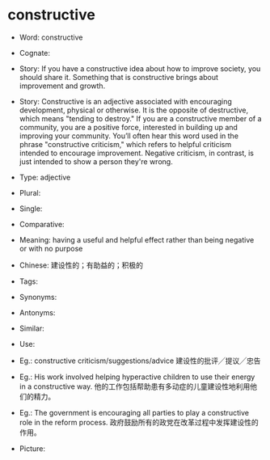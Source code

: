 # constructive

- Word: constructive
- Cognate: 
- Story: If you have a constructive idea about how to improve society, you should share it. Something that is constructive brings about improvement and growth.
- Story: Constructive is an adjective associated with encouraging development, physical or otherwise. It is the opposite of destructive, which means "tending to destroy." If you are a constructive member of a community, you are a positive force, interested in building up and improving your community. You’ll often hear this word used in the phrase "constructive criticism," which refers to helpful criticism intended to encourage improvement. Negative criticism, in contrast, is just intended to show a person they're wrong.

- Type: adjective
- Plural: 
- Single: 
- Comparative: 
- Meaning: having a useful and helpful effect rather than being negative or with no purpose
- Chinese: 建设性的；有助益的；积极的
- Tags: 
- Synonyms: 
- Antonyms: 
- Similar: 
- Use: 
- Eg.: constructive criticism/suggestions/advice 建设性的批评╱提议╱忠告
- Eg.: His work involved helping hyperactive children to use their energy in a constructive way. 他的工作包括帮助患有多动症的儿童建设性地利用他们的精力。
- Eg.: The government is encouraging all parties to play a constructive role in the reform process. 政府鼓励所有的政党在改革过程中发挥建设性的作用。
- Picture: 

